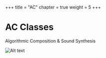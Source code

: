 +++
title = "AC"
chapter = true
weight = 5
+++


# AC Classes

 Algorithmic Composition & Sound Synthesis


![Alt text](http://octodex.github.com/images/stormtroopocat.jpg "The Stormtroopocat")
